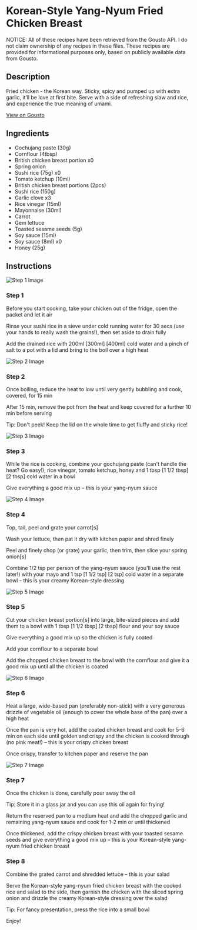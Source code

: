 # Korean-Style Yang-Nyum Fried Chicken Breast

NOTICE: All of these recipes have been retrieved from the Gousto API. I do not claim ownership of any recipes in these files. These recipes are provided for informational purposes only, based on publicly available data from Gousto.

## Description

Fried chicken - the Korean way. Sticky, spicy and pumped up with extra garlic, it’ll be love at first bite. Serve with a side of refreshing slaw and rice, and experience the true meaning of umami.

[View on Gousto](https://www.gousto.co.uk/recipes/cookbook/korean-style-yang-nyum-fried-chicken-breast)

## Ingredients

- Gochujang paste (30g)
- Cornflour (4tbsp)
- British chicken breast portion x0
- Spring onion
- Sushi rice (75g) x0
- Tomato ketchup (10ml)
- British chicken breast portions (2pcs)
- Sushi rice (150g)
- Garlic clove x3
- Rice vinegar (15ml)
- Mayonnaise (30ml)
- Carrot
- Gem lettuce
- Toasted sesame seeds (5g)
- Soy sauce (15ml)
- Soy sauce (8ml) x0
- Honey (25g)

## Instructions

![Step 1 Image](https://production-media.gousto.co.uk/cms/recipe-step-image/Step-1-1693808559163-x200.jpg)

### Step 1

Before you start cooking, take your chicken out of the fridge, open the packet and let it air

Rinse your sushi rice in a sieve under cold running water for 30 secs (use your hands to really wash the grains!), then set aside to drain fully

Add the drained rice with 200ml <span class="text-purple">[300ml] </span><span class="text-danger">[400ml]</span> cold water and a pinch of salt to a pot with a lid and bring to the boil over a high heat

![Step 2 Image](https://production-media.gousto.co.uk/cms/recipe-step-image/step-2-1693808563406-x200.jpg)

### Step 2

Once boiling, reduce the heat to low until very gently bubbling and cook, covered, for 15 min

After 15 min, remove the pot from the heat and keep covered for a further 10 min before serving

Tip: Don't peek! Keep the lid on the whole time to get fluffy and sticky rice!

![Step 3 Image](https://production-media.gousto.co.uk/cms/recipe-step-image/step-3-1693808567132-x200.jpg)

### Step 3

While the rice is cooking, combine your gochujang paste (can't handle the heat? Go easy!), rice vinegar, tomato ketchup, honey and 1 tbsp <span class="text-purple">[1 1/2 tbsp]</span> <span class="text-danger">[2 tbsp] </span>cold water in a bowl

Give everything a good mix up – this is your yang-nyum sauce

![Step 4 Image](https://production-media.gousto.co.uk/cms/recipe-step-image/step-4-1693808570977-x200.jpg)

### Step 4

Top, tail, peel and grate your carrot[s]

Wash your lettuce, then pat it dry with kitchen paper and shred finely

Peel and finely chop (or grate) your garlic, then trim, then slice your spring onion[s]

Combine 1/2 tsp per person of the yang-nyum sauce (you'll use the rest later!) with your mayo and 1 tsp <span class="text-purple">[1 1/2 tsp] </span><span class="text-danger">[2 tsp]</span> cold water in a separate bowl – this is your creamy Korean-style dressing

![Step 5 Image](https://production-media.gousto.co.uk/cms/recipe-step-image/step-5-1693808574042-x200.jpg)

### Step 5

Cut your chicken breast portion[s] into large, bite-sized pieces and add them to a bowl with 1 tbsp<span class="text-danger"> <span class="text-purple">[1 1/2 tbsp] </span>[2 tbsp]</span> flour and your soy sauce

Give everything a good mix up so the chicken is fully coated

Add your cornflour to a separate bowl

Add the chopped chicken breast to the bowl with the cornflour and give it a good mix up until all the chicken is coated

![Step 6 Image](https://production-media.gousto.co.uk/cms/recipe-step-image/Step-6-1693808577362-x200.jpg)

### Step 6

Heat a large, wide-based pan (preferably non-stick) with a very generous drizzle of vegetable oil (enough to cover the whole base of the pan) over a high heat

Once the pan is very hot, add the coated chicken breast and cook for 5-6 min on each side until golden and crispy and the chicken is cooked through (no pink meat!) – this is your crispy chicken breast

Once crispy, transfer to kitchen paper and reserve the pan

![Step 7 Image](https://production-media.gousto.co.uk/cms/recipe-step-image/step-7-1693808580532-x200.jpg)

### Step 7

Once the chicken is done, carefully pour away the oil

Tip: Store it in a glass jar and you can use this oil again for frying!

Return the reserved pan to a medium heat and add the chopped garlic and remaining yang-nyum sauce and cook for 1-2 min or until thickened

Once thickened, add the crispy chicken breast with your toasted sesame seeds and give everything a good mix up – this is your Korean-style yang-nyum fried chicken breast

### Step 8

Combine the grated carrot and shredded lettuce – this is your salad

Serve the Korean-style yang-nyum fried chicken breast with the cooked rice and salad to the side, then garnish the chicken with the sliced spring onion and drizzle the creamy Korean-style dressing over the salad

Tip: For fancy presentation, press the rice into a small bowl

Enjoy!

